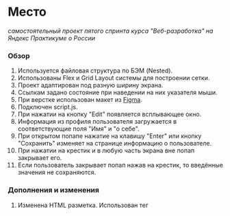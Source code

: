 # Место
*самостоятельный проект пятого спринта курса "Веб-разработка" на Яндекс Практикуме о России*

### Обзор
1. Используется файловая структура по БЭМ (Nested).
2. Использованы Flex и Grid Layout системы для построении сетки.
3. Проект адаптирован под разную ширину экрана.
4. Ссылкам задано состояние при наведении на них указателя мыши.
5. При верстке использован макет из [Figma](https://www.figma.com/file/2cn9N9jSkmxD84oJik7xL7/JavaScript.-Sprint-4?node-id=0%3A1).
6. Подключен script.js.
7. При нажатии на кнопку "Edit" появляется всплывающее окно. 
8. Информация из профиля пользователя загружается в соответствующие поля "Имя" и "о себе".
9. При открытом попапе нажатие на клавишу "Enter" или кнопку "Сохранить" изменяет на странице информацию о пользователе.
10. При нажатии на крестик и в любую часть экрана вне попап закрывает его.
11. Если пользователь закрывает попап нажав на крестик, то введённые значения не сохраняются. 

### Дополнения и изменения
1. Изменена HTML разметка. Использован тег <template> для добавления карточек.
2. При загрузке на странице есть 6 карточек, добавленных JavaScript.
3. Добавлена форма добавления новой карточки. Форма открывается нажатием на "+" и закрывается кликом на крестик.
4. При клике на «сохранить» новая карточка добавляется в начало контейнера с ними, диалоговое окно после добавления автоматически закрывается.
5. При нажатии на сердечко оно меняет цвет.
6. Карточки удалаются при клике на иконку удаления.
7. При клике на картинку карточки открыватеся попап с этой картинкой. Попап закрывается кликом на крестик.
8. Попап открывается и закрывается плавно.
9. Добавлена валидация формы редактирования профиля и добавления новой карточки. Если одно из полей формы невалидно, то кнопка "Сохранить" недоступна.
10. Попап закрывается кликом на Esc и на оверлей.

### _автор Долганёв Евгений, 2021_

#### [ссылка на проект](https://veteran-nixon.github.io/mesto/)